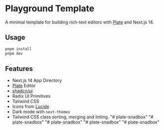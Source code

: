 # Playground Template

A minimal template for building rich-text editors with [Plate](https://platejs.org/) and Next.js 14.

## Usage

```bash
pnpm install
pnpm dev
```

## Features

- Next.js 14 App Directory
- [Plate](https://platejs.org/) Editor
- [shadcn/ui](https://ui.shadcn.com/)
- Radix UI Primitives
- Tailwind CSS
- Icons from [Lucide](https://lucide.dev)
- Dark mode with `next-themes`
- Tailwind CSS class sorting, merging and linting.
"# plate-snadbox" 
"# plate-snadbox" 
"# plate-snadbox" 
"# plate-snadbox" 
"# plate-snadbox" 
